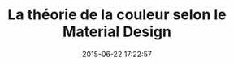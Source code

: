 ---
layout: video
title:  "La théorie de la couleur selon le Material Design"
date:   2015-06-22 17:22:57
path1: videos
path2: design
path3:
category: videos
tags:
- design
- material-design
intro: "Vous avez tendance à confondre théorie de la couleur avec théorie des cordes ? L'équipe design de Google souhaite vous guider avec cette vidéo démontrant en moins de 2 minutes comment obtenir une palette de couleur parfaite pour vos prochaines interfaces."
description: "Vous avez tendance à confondre théorie de la couleur avec théorie des cordes. L'équipe design de Google vous guide en vidéo."
id-youtube: xYkz0Ueg0L4
viaurl: https://www.google.com/design/videos/palette-perfect/
viatitle: google design
---
